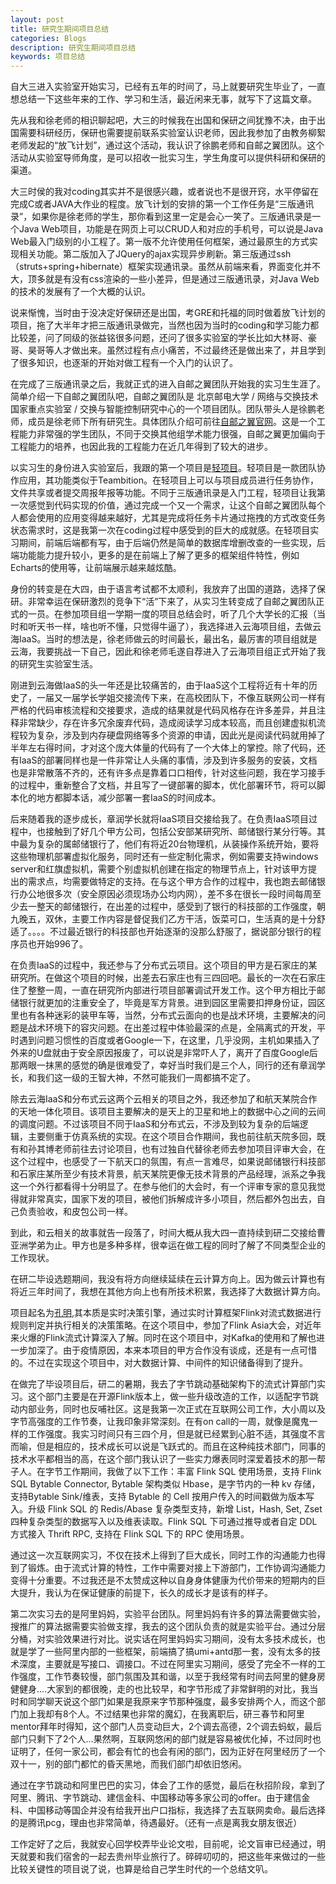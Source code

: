 ```yaml
---
layout: post
title: 研究生期间项目总结
categories: Blogs
description: 研究生期间项目总结
keywords: 项目总结
---
```

自大三进入实验室开始实习，已经有五年的时间了，马上就要研究生毕业了，一直想总结一下这些年来的工作、学习和生活，最近闲来无事，就写下了这篇文章。

先从我和徐老师的相识聊起吧，大三的时候我在出国和保研之间犹豫不决，由于出国需要科研经历，保研也需要提前联系实验室认识老师，因此我参加了由教务柳絮老师发起的“放飞计划”，通过这个活动，我认识了徐鹏老师和自邮之翼团队。这个活动从实验室导师角度，是可以招收一批实习生，学生角度可以提供科研和保研的渠道。

大三时侯的我对coding其实并不是很感兴趣，或者说也不是很开窍，水平停留在完成C或者JAVA大作业的程度。放飞计划的安排的第一个工作任务是“三版通讯录”，如果你是徐老师的学生，那你看到这里一定是会心一笑了。三版通讯录是一个Java Web项目，功能是在网页上可以CRUD人和对应的手机号，可以说是Java Web最入门级别的小工程了。第一版不允许使用任何框架，通过最原生的方式实现相关功能。第二版加入了JQuery的ajax实现异步刷新。第三版通过ssh（struts+spring+hibernate）框架实现通讯录。虽然从前端来看，界面变化并不大，顶多就是有没有css渲染的一些小差异，但是通过三版通讯录，对Java Web的技术的发展有了一个大概的认识。

说来惭愧，当时由于没决定好保研还是出国，考GRE和托福的同时做着放飞计划的项目，拖了大半年才把三版通讯录做完，当然也因为当时的coding和学习能力都比较差，问了同级的张益铭很多问题，还问了很多实验室的学长比如大林哥、豪哥、昊哥等人才做出来。虽然过程有点小痛苦，不过最终还是做出来了，并且学到了很多知识，也逐渐的开始对做工程有一个入门的认识了。

在完成了三版通讯录之后，我就正式的进入自邮之翼团队开始我的实习生生涯了。简单介绍一下自邮之翼团队吧，自邮之翼团队是 北京邮电大学 / 网络与交换技术国家重点实验室 / 交换与智能控制研究中心的一个项目团队。团队带头人是徐鹏老师，成员是徐老师下所有研究生。具体团队介绍可前往[自邮之翼官网](www.free4inno.com)。这是一个工程能力非常强的学生团队，不同于交换其他组学术能力很强，自邮之翼更加偏向于工程能力的培养，也因此我的工程能力在近几年得到了较大的进步。

以实习生的身份进入实验室后，我跟的第一个项目是[轻项目](http://freeproject.free4inno.com/)。轻项目是一款团队协作应用，其功能类似于Teambition。在轻项目上可以与项目成员进行任务协作，文件共享或者提交周报年报等功能。不同于三版通讯录是入门工程，轻项目让我第一次感觉到代码实现的价值，通过完成一个又一个需求，让这个自邮之翼团队每个人都会使用的应用变得越来越好，尤其是完成将任务卡片通过拖拽的方式改变任务状态需求时，这是我第一次在coding过程中感受到的巨大的成就感。在轻项目实习期间，前端后端都有写，由于后端仍然是简单的数据库增删改查的一些实现，后端功能能力提升较小，更多的是在前端上了解了更多的框架组件特性，例如Echarts的使用等，让前端展示越来越炫酷。

身份的转变是在大四，由于语言考试都不太顺利，我放弃了出国的道路，选择了保研。非常幸运在保研激烈的竞争下“活”下来了，从实习生转变成了自邮之翼团队正式的一员。在参加项目组一学期一度的项目总结会时，听了几个大学长的汇报（当时和听天书一样，啥也听不懂，只觉得牛逼了），我选择进入云海项目组，去做云海IaaS。当时的想法是，徐老师做云的时间最长，最出名，最厉害的项目组就是云海，我要挑战一下自己，因此和徐老师毛遂自荐进入了云海项目组正式开始了我的研究生实验室生活。

刚进到云海做IaaS的头一年还是比较痛苦的，由于IaaS这个工程将近有十年的历史了，一届又一届学长学姐交接流传下来，在高校团队下，不像互联网公司一样有严格的代码审核流程和交接要求，造成的结果就是代码风格存在许多差异，并且注释非常缺少，存在许多冗余废弃代码，造成阅读学习成本较高，而且创建虚拟机流程较为复杂，涉及到内存硬盘网络等多个资源的申请，因此光是阅读代码就用掉了半年左右得时间，才对这个庞大体量的代码有了一个大体上的掌控。除了代码，还有IaaS的部署同样也是一件非常让人头痛的事情，涉及到许多服务的安装，文档也是非常散落不齐的，还有许多点是靠着口口相传，针对这些问题，我在学习接手的过程中，重新整合了文档，并且写了一键部署的脚本，优化部署环节，将可以脚本化的地方都脚本话，减少部署一套IaaS的时间成本。

后来随着我的逐步成长，章润学长就将IaaS项目交接给我了。在负责IaaS项目过程中，也接触到了好几个甲方公司，包括公安部某研究所、邮储银行某分行等。其中最为复杂的属邮储银行了，他们有将近20台物理机，从装操作系统开始，要将这些物理机部署虚拟化服务，同时还有一些定制化需求，例如需要支持windows server和红旗虚拟机，需要个别虚拟机创建在指定的物理节点上，针对该甲方提出的需求点，均需要做特定的支持。在与这个甲方合作的过程中，我也跑去邮储银行办公地很多次（安全原因必须现场办公均内网），差不多在很长一段时间每周至少去一整天的邮储银行，在出差的过程中，感受到了银行的科技部的工作强度，朝九晚五，双休，主要工作内容是督促我们乙方干活，饭菜可口，生活真的是十分舒适了。。。。不过最近银行的科技部也开始逐渐的没那么舒服了，据说部分银行的程序员也开始996了。

在负责IaaS的过程中，我还参与了分布式云项目。这个项目的甲方是石家庄的某研究所。在做这个项目的时候，出差去石家庄也有三四回吧。最长的一次在石家庄住了整整一周，一直在研究所内部进行项目部署调试开发工作。这个甲方相比于邮储银行就更加的注重安全了，毕竟是军方背景。进到园区里需要扣押身份证，园区里也有各种迷彩的装甲车等，当然，分布式云面向的也是战术环境，主要解决的问题是战术环境下的容灾问题。在出差过程中体验最深的点是，全隔离式的开发，平时遇到问题习惯性的百度或者Google一下，在这里，几乎没网，主机如果插入了外来的U盘就由于安全原因报废了，可以说是非常吓人了，离开了百度Google后那两眼一抹黑的感觉的确是很难受了，幸好当时我们是三个人，同行的还有章润学长，和我们这一级的王智大神，不然可能我们一周都搞不定了。

除去云海IaaS和分布式云这两个云相关的项目之外，我还参加了和航天某院合作的天地一体化项目。该项目主要解决的是天上的卫星和地上的数据中心之间的云间的调度问题。不过该项目不同于IaaS和分布式云，不涉及到较为复杂的后端逻辑，主要侧重于仿真系统的实现。在这个项目合作期间，我也前往航天院多回，既有和孙其博老师前往去讨论项目，也有过独自代替徐老师去参加项目评审大会，在这个过程中，也感受了一下航天口的氛围，有点一言难尽，如果说邮储银行科技部和石家庄某所至少有技术背景，航天某院更像无技术背景的产品经理，派系之争我这一个外行都看得十分明显了。在参与他们的大会时，有一个评审专家的意见我觉得就非常真实，国家下发的项目，被他们拆解成许多小项目，然后都外包出去，自己负责验收，和皮包公司一样。

到此，和云相关的故事就告一段落了，时间大概从我大四一直持续到研二交接给曹亚洲学弟为止。甲方也是多种多样，很幸运在做工程的同时了解了不同类型企业的工作现状。

在研二毕设选题期间，我没有将方向继续延续在云计算方向上。因为做云计算也有将近三年时间了，我想在其他方向上也有所技术积累，我选择了大数据计算方向。

项目起名为[孔明](http://de.free4inno.com/login),其本质是实时决策引擎，通过实时计算框架Flink对流式数据进行规则判定并执行相关的决策策略。在这个项目中，参加了Flink Asia大会，对近年来火爆的Flink流式计算深入了解。同时在这个项目中，对Kafka的使用和了解也进一步加深了。由于疫情原因，本来本项目的甲方合作没有谈成，还是有一点可惜的。不过在实现这个项目中，对大数据计算、中间件的知识储备得到了提升。

在做完了毕设项目后，研二的暑期，我去了字节跳动基础架构下的流式计算部门实习。这个部门主要是在开源Flink版本上，做一些升级改造的工作，以适配字节跳动内部业务，同时也反哺社区。这是我第一次正式在互联网公司工作，大小周以及字节高强度的工作节奏，让我印象非常深刻。在有on call的一周，就像是魔鬼一样的工作强度。我实习时间只有三四个月，但是就已经累到心脏不适，其强度不言而喻，但是相应的，技术成长可以说是飞跃式的。而且在这种纯技术部门，同事的技术水平都相当的高，在这个部门我认识了一些实力爆表同时深爱着技术的那一帮子人。在字节工作期间，我做了以下工作：丰富 Flink SQL 使用场景，支持 Flink SQL Bytable Connector, Bytable 架构类似 Hbase，是字节内的一种 kv 存储，支持Bytable Sink/维表，支持 Bytable 的 Cell 按用户传入的时间戳做为版本写入。升级 Flink SQL 的 Redis/Abase 复杂类型支持，新增 List，Hash, Set, Zset 四种复杂类型的数据写入以及维表读取。Flink SQL 下可通过推导或者自定 DDL 方式接入 Thrift RPC, 支持在 Flink SQL 下的 RPC 使用场景。

通过这一次互联网实习，不仅在技术上得到了巨大成长，同时工作的沟通能力也得到了锻炼。由于流式计算的特性，工作中需要对接上下游部门，工作协调沟通能力变得十分重要。不过我还是不太赞成这种以自身身体健康为代价带来的短期内的巨大提升，我认为在保证健康的前提下，长久的成长才是该有的样子。

第二次实习去的是阿里妈妈，实验平台团队。阿里妈妈有许多的算法需要做实验，搜推广的算法据需要实验做支撑，我去的这个团队负责的就是实验平台。通过分层分桶，对实验效果进行对比。说实话在阿里妈妈实习期间，没有太多技术成长，也就是学了一些阿里内部的一些框架，前端搞了搞umi+antd那一套，没有太多的技术深度，主要就是写接口、调接口。不过在阿里实习期间，感受了完全不一样的工作强度，工作节奏较慢，部门氛围及其和谐，以至于我经常有时间去阿里的健身房健健身....大家到的都很晚，走的也比较早，和字节形成了非常鲜明的对比，我当时和同学聊天说这个部门如果是我原来字节那种强度，最多安排两个人，而这个部门加上我却有8个人。不过结果也非常的魔幻，在我离职后，研三春节和阿里mentor拜年时得知，这个部门人员变动巨大，2个调去高德，2个调去蚂蚁，最后部门只剩下了2个人...果然啊，互联网悠闲的部门就是容易被优化掉，不过同时也证明了，任何一家公司，都会有忙的也会有闲的部门，因为正好在阿里经历了一个双十一，别的部门都忙的昏天黑地，而我们部门却依旧悠闲。

通过在字节跳动和阿里巴巴的实习，体会了工作的感觉，最后在秋招阶段，拿到了阿里、腾讯、字节跳动、建信金科、中国移动等多家公司的offer。由于建信金科、中国移动等国企并没有给我开出户口指标，我选择了去互联网卖命。最后选择的是腾讯pcg，理由也非常简单，待遇最好。（还有一点是离我女朋友很近）

工作定好了之后，我就安心回学校弄毕业论文啦，目前呢，论文盲审已经通过，明天就要和我们宿舍的一起去贵州毕业旅行了。碎碎叨叨的，把这些年来做过的一些比较关键性的项目说了说，也算是给自己学生时代的一个总结文叭。
